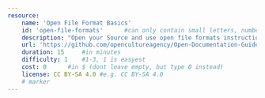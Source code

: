 ```yaml
---
resource:
    name: 'Open File Format Basics'
    id: 'open-file-formats'      #can only contain small letters, numbers, minus and underscore. needs to be the same as the file name
    description: "Open your Source and use open file formats instructions"
    url: 'https://github.com/opencultureagency/Open-Documentation-Guide/blob/master/text/Content.md#file-formats--tips'
    duration: 15     #in minutes
    difficulty: 1    #1-3, 1 is easyest
    cost: 0      #in $ (dont leave empty, but type 0 instead)
    license: CC BY-SA 4.0 #e.g. CC BY-SA 4.0
    # marker
---
```

